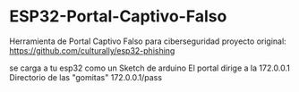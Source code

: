 # ESP32-Portal-Captivo-Falso
Herramienta de Portal Captivo Falso para ciberseguridad
proyecto original: https://github.com/culturally/esp32-phishing

se carga a tu esp32 como un Sketch de arduino
El portal dirige a la 172.0.0.1
Directorio de las "gomitas" 172.0.0.1/pass
